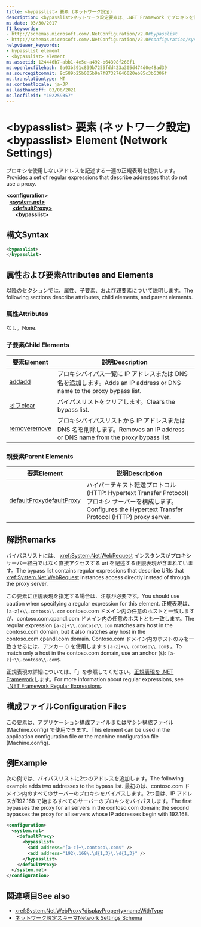 ```yaml
---
title: <bypasslist> 要素 (ネットワーク設定)
description: <bypasslist>ネットワーク設定要素は、.NET Framework でプロキシを使用しないアドレスを記述する一連の正規表現を提供します。
ms.date: 03/30/2017
f1_keywords:
- http://schemas.microsoft.com/.NetConfiguration/v2.0#bypasslist
- http://schemas.microsoft.com/.NetConfiguration/v2.0#configuration/system.net/defaultProxy/bypasslist
helpviewer_keywords:
- bypasslist element
- <bypasslist> element
ms.assetid: 124446b7-abb1-4e5e-a492-b64398f268f1
ms.openlocfilehash: 0a03b391c839b7255fdd423a305d474d0e48ad39
ms.sourcegitcommit: 9c589b25b005b9a7f87327646020eb85c3b6306f
ms.translationtype: MT
ms.contentlocale: ja-JP
ms.lasthandoff: 03/06/2021
ms.locfileid: "102259357"
---
```

# <a name="bypasslist-element-network-settings"></a><span data-ttu-id="c2918-103">\<bypasslist> 要素 (ネットワーク設定)</span><span class="sxs-lookup"><span data-stu-id="c2918-103">\<bypasslist> Element (Network Settings)</span></span>

<span data-ttu-id="c2918-104">プロキシを使用しないアドレスを記述する一連の正規表現を提供します。</span><span class="sxs-lookup"><span data-stu-id="c2918-104">Provides a set of regular expressions that describe addresses that do not use a proxy.</span></span>  

[**\<configuration>**](../configuration-element.md)\
&nbsp;&nbsp;[**\<system.net>**](system-net-element-network-settings.md)\
&nbsp;&nbsp;&nbsp;&nbsp;[**\<defaultProxy>**](defaultproxy-element-network-settings.md)\
&nbsp;&nbsp;&nbsp;&nbsp;&nbsp;&nbsp;**\<bypasslist>**

## <a name="syntax"></a><span data-ttu-id="c2918-105">構文</span><span class="sxs-lookup"><span data-stu-id="c2918-105">Syntax</span></span>  
  
```xml  
<bypasslist>
</bypasslist>  
```  
  
## <a name="attributes-and-elements"></a><span data-ttu-id="c2918-106">属性および要素</span><span class="sxs-lookup"><span data-stu-id="c2918-106">Attributes and Elements</span></span>  

 <span data-ttu-id="c2918-107">以降のセクションでは、属性、子要素、および親要素について説明します。</span><span class="sxs-lookup"><span data-stu-id="c2918-107">The following sections describe attributes, child elements, and parent elements.</span></span>  
  
### <a name="attributes"></a><span data-ttu-id="c2918-108">属性</span><span class="sxs-lookup"><span data-stu-id="c2918-108">Attributes</span></span>  

 <span data-ttu-id="c2918-109">なし。</span><span class="sxs-lookup"><span data-stu-id="c2918-109">None.</span></span>  
  
### <a name="child-elements"></a><span data-ttu-id="c2918-110">子要素</span><span class="sxs-lookup"><span data-stu-id="c2918-110">Child Elements</span></span>  
  
|<span data-ttu-id="c2918-111">**要素**</span><span class="sxs-lookup"><span data-stu-id="c2918-111">**Element**</span></span>|<span data-ttu-id="c2918-112">**説明**</span><span class="sxs-lookup"><span data-stu-id="c2918-112">**Description**</span></span>|  
|-----------------|---------------------|  
|[<span data-ttu-id="c2918-113">add</span><span class="sxs-lookup"><span data-stu-id="c2918-113">add</span></span>](add-element-for-bypasslist-network-settings.md)|<span data-ttu-id="c2918-114">プロキシバイパス一覧に IP アドレスまたは DNS 名を追加します。</span><span class="sxs-lookup"><span data-stu-id="c2918-114">Adds an IP address or DNS name to the proxy bypass list.</span></span>|  
|[<span data-ttu-id="c2918-115">オフ</span><span class="sxs-lookup"><span data-stu-id="c2918-115">clear</span></span>](clear-element-for-bypasslist-network-settings.md)|<span data-ttu-id="c2918-116">バイパスリストをクリアします。</span><span class="sxs-lookup"><span data-stu-id="c2918-116">Clears the bypass list.</span></span>|  
|[<span data-ttu-id="c2918-117">remove</span><span class="sxs-lookup"><span data-stu-id="c2918-117">remove</span></span>](remove-element-for-bypasslist-network-settings.md)|<span data-ttu-id="c2918-118">プロキシバイパスリストから IP アドレスまたは DNS 名を削除します。</span><span class="sxs-lookup"><span data-stu-id="c2918-118">Removes an IP address or DNS name from the proxy bypass list.</span></span>|  
  
### <a name="parent-elements"></a><span data-ttu-id="c2918-119">親要素</span><span class="sxs-lookup"><span data-stu-id="c2918-119">Parent Elements</span></span>  
  
|<span data-ttu-id="c2918-120">**要素**</span><span class="sxs-lookup"><span data-stu-id="c2918-120">**Element**</span></span>|<span data-ttu-id="c2918-121">**説明**</span><span class="sxs-lookup"><span data-stu-id="c2918-121">**Description**</span></span>|  
|-----------------|---------------------|  
|[<span data-ttu-id="c2918-122">defaultProxy</span><span class="sxs-lookup"><span data-stu-id="c2918-122">defaultProxy</span></span>](defaultproxy-element-network-settings.md)|<span data-ttu-id="c2918-123">ハイパーテキスト転送プロトコル (HTTP: Hypertext Transfer Protocol) プロキシ サーバーを構成します。</span><span class="sxs-lookup"><span data-stu-id="c2918-123">Configures the Hypertext Transfer Protocol (HTTP) proxy server.</span></span>|  
  
## <a name="remarks"></a><span data-ttu-id="c2918-124">解説</span><span class="sxs-lookup"><span data-stu-id="c2918-124">Remarks</span></span>  

 <span data-ttu-id="c2918-125">バイパスリストには、 <xref:System.Net.WebRequest> インスタンスがプロキシサーバー経由ではなく直接アクセスする uri を記述する正規表現が含まれています。</span><span class="sxs-lookup"><span data-stu-id="c2918-125">The bypass list contains regular expressions that describe URIs that <xref:System.Net.WebRequest> instances access directly instead of through the proxy server.</span></span>  
  
 <span data-ttu-id="c2918-126">この要素に正規表現を指定する場合は、注意が必要です。</span><span class="sxs-lookup"><span data-stu-id="c2918-126">You should use caution when specifying a regular expression for this element.</span></span> <span data-ttu-id="c2918-127">正規表現は、 `[a-z]+\\.contoso\\.com` contoso.com ドメイン内の任意のホストと一致しますが、contoso.com.cpandl.com ドメイン内の任意のホストとも一致します。</span><span class="sxs-lookup"><span data-stu-id="c2918-127">The regular expression `[a-z]+\\.contoso\\.com` matches any host in the contoso.com domain, but it also matches any host in the contoso.com.cpandl.com domain.</span></span> <span data-ttu-id="c2918-128">Contoso.com ドメイン内のホストのみを一致させるには、アンカー () を使用します `$` `[a-z]+\\.contoso\\.com$` 。</span><span class="sxs-lookup"><span data-stu-id="c2918-128">To match only a host in the contoso.com domain, use an anchor (`$`): `[a-z]+\\.contoso\\.com$`.</span></span>
  
 <span data-ttu-id="c2918-129">正規表現の詳細については、「」を参照してください。[正規表現を .NET Framework](../../../../standard/base-types/regular-expressions.md)します。</span><span class="sxs-lookup"><span data-stu-id="c2918-129">For more information about regular expressions, see .[.NET Framework Regular Expressions](../../../../standard/base-types/regular-expressions.md).</span></span>  
  
## <a name="configuration-files"></a><span data-ttu-id="c2918-130">構成ファイル</span><span class="sxs-lookup"><span data-stu-id="c2918-130">Configuration Files</span></span>  

 <span data-ttu-id="c2918-131">この要素は、アプリケーション構成ファイルまたはマシン構成ファイル (Machine.config) で使用できます。</span><span class="sxs-lookup"><span data-stu-id="c2918-131">This element can be used in the application configuration file or the machine configuration file (Machine.config).</span></span>  
  
## <a name="example"></a><span data-ttu-id="c2918-132">例</span><span class="sxs-lookup"><span data-stu-id="c2918-132">Example</span></span>  

 <span data-ttu-id="c2918-133">次の例では、バイパスリストに2つのアドレスを追加します。</span><span class="sxs-lookup"><span data-stu-id="c2918-133">The following example adds two addresses to the bypass list.</span></span> <span data-ttu-id="c2918-134">最初のは、contoso.com ドメイン内のすべてのサーバーのプロキシをバイパスします。2つ目は、IP アドレスが192.168 で始まるすべてのサーバーのプロキシをバイパスします。</span><span class="sxs-lookup"><span data-stu-id="c2918-134">The first bypasses the proxy for all servers in the contoso.com domain; the second bypasses the proxy for all servers whose IP addresses begin with 192.168.</span></span>  
  
```xml  
<configuration>  
  <system.net>  
    <defaultProxy>  
      <bypasslist>  
        <add address="[a-z]+\.contoso\.com$" />  
        <add address="192\.168\.\d{1,3}\.\d{1,3}" />  
      </bypasslist>  
    </defaultProxy>  
  </system.net>  
</configuration>  
```  
  
## <a name="see-also"></a><span data-ttu-id="c2918-135">関連項目</span><span class="sxs-lookup"><span data-stu-id="c2918-135">See also</span></span>

- <xref:System.Net.WebProxy?displayProperty=nameWithType>
- [<span data-ttu-id="c2918-136">ネットワーク設定スキーマ</span><span class="sxs-lookup"><span data-stu-id="c2918-136">Network Settings Schema</span></span>](index.md)
